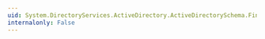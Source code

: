 ```yaml
---
uid: System.DirectoryServices.ActiveDirectory.ActiveDirectorySchema.FindAllClasses(System.DirectoryServices.ActiveDirectory.SchemaClassType)
internalonly: False
---
```

